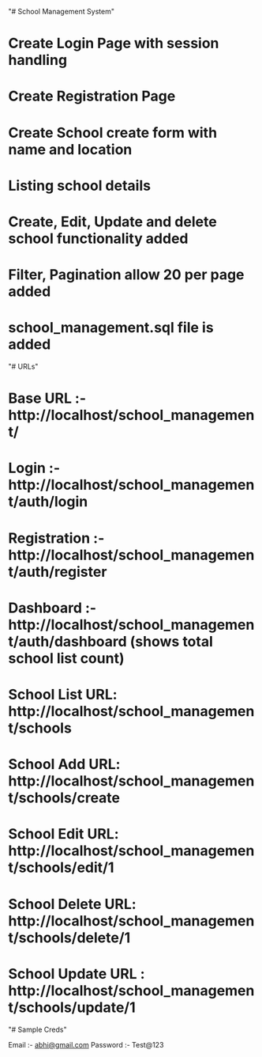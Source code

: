 "# School Management System"

# Create Login Page with session handling
# Create Registration Page
# Create School create form with name and location
# Listing school details
# Create, Edit, Update and delete school functionality added
# Filter, Pagination allow 20 per page added
# school_management.sql file is added

"# URLs"

# Base URL :- http://localhost/school_management/
# Login :- http://localhost/school_management/auth/login
# Registration :- http://localhost/school_management/auth/register
# Dashboard :- http://localhost/school_management/auth/dashboard (shows total school list count)

# School List URL: http://localhost/school_management/schools
# School Add URL: http://localhost/school_management/schools/create
# School Edit URL: http://localhost/school_management/schools/edit/1
# School Delete URL: http://localhost/school_management/schools/delete/1
# School Update URL : http://localhost/school_management/schools/update/1


"# Sample Creds"

Email :- abhi@gmail.com
Password :- Test@123

